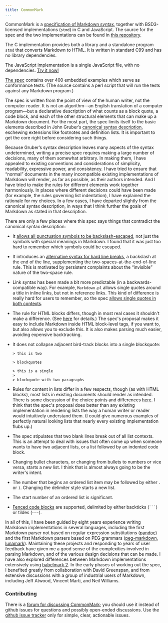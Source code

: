 ```yaml
---
title: CommonMark
...
```


CommonMark is a [specification of Markdown
syntax](http://jgm.github.io/stmd/spec.html), together with
BSD3-licensed implementations (`stmd`) in C and JavaScript. The source
for the spec and the two implementations can be found in [this
repository](http://github.com/jgm/stmd).

The C implementation provides both a library and a standalone program
`stmd` that converts Markdown to HTML. It is written in standard C99 and
has no library dependencies.

The JavaScript implementation is a single JavaScript file, with no
dependencies. [Try it now!](http://jgm.github.io/stmd/js/)

[The spec](http://jgm.github.io/stmd/spec.html) contains over 400
embedded examples which serve as conformance tests. (The source contains
a perl script that will run the tests against any Markdown program.)

The spec is written from the point of view of the human writer, not the
computer reader. It is not an algorithm—an English translation of a
computer program—but a declarative description of what counts as a block
quote, a code block, and each of the other structural elements that can
make up a Markdown document. For the most part, the spec limits itself
to the basic elements described in John Gruber’s [canonical syntax
description](http://daringfireball.net/projects/markdown/syntax),
eschewing extensions like footnotes and definition lists. It is
important to get the core right before considering such things.

Because Gruber’s syntax description leaves many aspects of the syntax
undetermined, writing a precise spec requires making a large number of
decisions, many of them somewhat arbitrary. In making them, I have
appealed to existing conventions and considerations of simplicity,
readability, expressive power, and consistency. I have tried to ensure
that “normal” documents in the many incompatible existing
implementations of Markdown will render, as far as possible, as their
authors intended. And I have tried to make the rules for different
elements work together harmoniously. In places where different decisions
could have been made (for example, the rules governing list
indentation), I have explained the rationale for my choices. In a few
cases, I have departed slightly from the canonical syntax description,
in ways that I think further the goals of Markdown as stated in that
description.

There are only a few places where this spec says things that contradict
the canonical syntax description:

-   It [allows all punctuation symbols to be
    backslash-escaped](http://jgm.github.io/stmd/spec.html#backslash-escapes),
    not just the symbols with special meanings in Markdown. I found
    that it was just too hard to remember which symbols could be
    escaped.

-   It introduces an [alternative syntax for hard line
    breaks](http://jgm.github.io/stmd/spec.html#hard-line-breaks), a
    backslash at the end of the line, supplementing the
    two-spaces-at-the-end-of-line rule. This is motivated by persistent
    complaints about the “invisible” nature of the two-space rule.

-   Link syntax has been made a bit more predictable (in a
    backwards-compatible way). For example, `Markdown.pl` allows single
    quotes around a title in inline links, but not in reference links.
    This kind of difference is really hard for users to remember, so the
    spec [allows single quotes in both
    contexts](http://jgm.github.io/stmd/spec.html#links).

-   The rule for HTML blocks differs, though in most real cases it
    shouldn't make a difference. (See
    [here](http://jgm.github.io/stmd/spec.html#html-blocks) for
    details.) The spec's proposal makes it easy to include Markdown
    inside HTML block-level tags, if you want to, but also allows you to
    exclude this. It is also makes parsing much easier, avoiding
    expensive backtracking.

-   It does not collapse adjacent bird-track blocks into a single
    blockquote:

        > this is two

        > blockquotes

        > this is a single
        >
        > blockquote with two paragraphs

-   Rules for content in lists differ in a few respects, though (as with
    HTML blocks), most lists in existing documents should render as
    intended. There is some discussion of the choice points and
    differences [here](http://jgm.github.io/stmd/spec.html#motivation).
    I think that the spec's proposal does better than any existing
    implementation in rendering lists the way a human writer or reader
    would intuitively understand them. (I could give numerous examples
    of perfectly natural looking lists that nearly every existing
    implementation flubs up.)

-   The spec stipulates that two blank lines break out of all list
    contexts.  This is an attempt to deal with issues that often come up
    when someone wants to have two adjacent lists, or a list followed by
    an indented code block.

-   Changing bullet characters, or changing from bullets to numbers or
    vice versa, starts a new list. I think that is almost always going
    to be the writer's intent.

-   The number that begins an ordered list item may be followed by
    either `.` or `)`. Changing the delimiter style starts a new
    list.

-   The start number of an ordered list is significant.

-   [Fenced code blocks](http://jgm.github.io/stmd/spec.html#fenced-code-blocks) are supported, delimited by either
    backticks (` ``` `) or tildes (` ~~~ `).

In all of this, I have been guided by eight years experience writing
Markdown implementations in several languages, including the first
Markdown parser not based on regular expression substitutions
([pandoc](http://github.com/jgm/pandoc)) and the first Markdown parsers
based on PEG grammars
([peg-markdown](http://github.com/jgm/peg-markdown),
[lunamark](http://github.com/jgm/lunamark)). Maintaining these projects
and responding to years of user feedback have given me a good sense of
the complexities involved in parsing Markdown, and of the various design
decisions that can be made. I have also explored differences between
Markdown implementations extensively using [babelmark
2](http://johnmacfarlane.net/babelmark2/). In the early phases of
working out the spec, I benefited greatly from collaboration with David
Greenspan, and from extensive discussions with a group of industrial
users of Markdown, including Jeff Atwood, Vincent Marti, and Neil
Williams.

### Contributing

There is a [forum for discussing
CommonMark](http://talk.commonmark.org); you should use it instead of
github issues for questions and possibly open-ended discussions.
Use the [github issue tracker](http://github.com/jgm/stmd/issues)
only for simple, clear, actionable issues.


